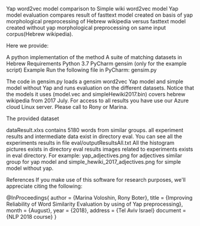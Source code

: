 Yap word2vec model comparison to  Simple wiki word2vec model 
Yap model evaluation compares result of fasttext model created on basis of yap morphological preprocessing of Hebrew wikipedia 
versus  fasttext model created without yap morphological preprocessing on same input corpus(Hebrew wikipedia).


Here we provide:

A python implementation of the method
A suite of matching datasets in Hebrew 
Requirements
Python 3.7
PyCharm
gensim (only for the example script)
Example
Run the following file in PyCharm:
gensim.py


The code in gensim.py loads a gensim word2vec Yap model and simple model without Yap and runs evaluation on the different datasets.
Notice that the models it uses (model.vec and simpleHewiki2017.bin) covers hebrew wikipedia from 2017 July.
For access to all results you have use our Azure cloud Linux server. Please call to Rony or Marina.

The provided dataset

dataResult.xlxs contains 5180 words from similar groups.
all experiment results and intermediate data exist in directory eval.
You can see all the experiments results in file eval/outputResultsAll.txt
All the histogram pictures exists in directory eval
results images related to experiments exists in eval directory.
For example: yap_adjectives.png for adjectives similar group for yap model and simple_hewiki_2017_adjectives.png for simple model without yap. 

References
If you make use of this software for research purposes, we'll appreciate citing the following:

@InProceedings{
  author    = {Marina Voloshin, Rony Boter},
  title     = {Improving Reliability of Word Similarity Evaluation by using of Yap preprocessing},
  month     = {August},
  year      = {2018},
  address   = {Tel Aviv Israel}
  document = {NLP 2018 course}
}
